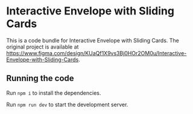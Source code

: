 
  # Interactive Envelope with Sliding Cards

  This is a code bundle for Interactive Envelope with Sliding Cards. The original project is available at https://www.figma.com/design/KUaQf1X9vs3Bj0HOr2OM0u/Interactive-Envelope-with-Sliding-Cards.

  ## Running the code

  Run `npm i` to install the dependencies.

  Run `npm run dev` to start the development server.
  